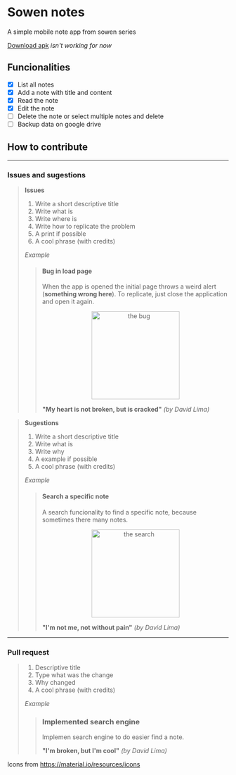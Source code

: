 # Sowen notes

A simple mobile note app from sowen series

[Download apk](https://link) *isn't working for now*

## Funcionalities
- [X] List all notes
- [X] Add a note with title and content
- [X] Read the note
- [X] Edit the note
- [ ] Delete the note or select multiple notes and delete
- [ ] Backup data on google drive

## How to contribute
---
### Issues and sugestions
> **Issues**
> 1. Write a short descriptive title
> 2. Write what is
> 3. Write where is
> 4. Write how to replicate the problem
> 5. A print if possible
> 6. A cool phrase (with credits)
>
> *Example*
>> #### Bug in load page
>> When the app is opened the initial page throws a weird alert (**something wrong here**).
>> To replicate, just close the application and open it again.
>> <center><img src="https://freesvg.org/img/bug-feature.png" width="200" height="200" alt="the bug"/></center>
>>
>> **"My heart is not broken, but is cracked"** *(by David Lima)*

> **Sugestions**
> 1. Write a short descriptive title
> 2. Write what is
> 3. Write why
> 4. A example if possible
> 5. A cool phrase (with credits)
>
> *Example*
>> #### Search a specific note
>> A search funcionality to find a specific note,
>> because sometimes there many notes.
>> <center><img src="https://freesvg.org/img/bug-feature.png" width="200" height="200" alt="the search"/></center>
>>
>> **"I'm not me, not without pain"** *(by David Lima)*
---
### Pull request
> 1. Descriptive title
> 2. Type what was the change
> 3. Why changed
> 4. A cool phrase (with credits)
> 
> *Example*
>> ### Implemented search engine
>> Implemen search engine to do easier find a note.
>>
>> **"I'm broken, but I'm cool"** *(by David Lima)*

Icons from https://material.io/resources/icons